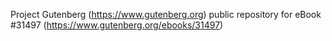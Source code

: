 Project Gutenberg (https://www.gutenberg.org) public repository for eBook #31497 (https://www.gutenberg.org/ebooks/31497)
